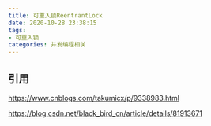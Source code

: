 ```yaml
---
title: 可重入锁ReentrantLock
date: 2020-10-28 23:38:15
tags: 
- 可重入锁
categories: 并发编程相关
---
```


## 引用

https://www.cnblogs.com/takumicx/p/9338983.html

https://blog.csdn.net/black_bird_cn/article/details/81913671